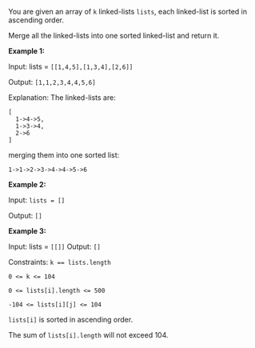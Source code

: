 You are given an array of `k` linked-lists `lists`, each linked-list is sorted in ascending order.

Merge all the linked-lists into one sorted linked-list and return it.


**Example 1:**

Input: lists = `[[1,4,5],[1,3,4],[2,6]]`

Output: `[1,1,2,3,4,4,5,6]`

Explanation: The linked-lists are:

```
[
  1->4->5,
  1->3->4,
  2->6
]
```
merging them into one sorted list:

`1->1->2->3->4->4->5->6`

**Example 2:**

Input: `lists = []`

Output: `[]`

**Example 3:**

Input: lists = `[[]]`
Output: `[]`

 

Constraints:
`k == lists.length`

`0 <= k <= 104`

`0 <= lists[i].length <= 500`

`-104 <= lists[i][j] <= 104`

`lists[i]` is sorted in ascending order.

The sum of `lists[i].length` will not exceed 104.

